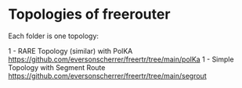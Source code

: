 # Topologies of freerouter

Each folder is one topology:

1 - RARE Topology (similar) with PolKA https://github.com/eversonscherrer/freertr/tree/main/polKa
1 - Simple Topology with Segment Route https://github.com/eversonscherrer/freertr/tree/main/segrout